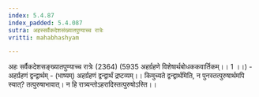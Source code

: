 ```yaml
---
index: 5.4.87
index_padded: 5.4.087
sutra: अहस्सर्वैकदेशसंख्यातपुण्याच्च रात्रेः
vritti: mahabhashyam

---
```

 अहः सर्वैकदेशसङ्ख्यातपुण्याच्च रात्रेः (2364) (5935 अहर्ग्रहणे विशेषार्थबोधककवार्तिकम्।। 1 ।।) - अहर्ग्रहणं द्वन्द्वार्थम् - (भाष्यम्) अहर्ग्रहणं द्वन्द्वार्थं द्रष्टव्यम्।। किमुच्यते द्वन्द्वार्थमिति, न पुनस्तत्पुरुषार्थमपि स्यात्? तत्पुरुषाभावात्। न हि रात्र्यन्तोऽहरादिस्तत्पुरुषोऽस्ति।। 